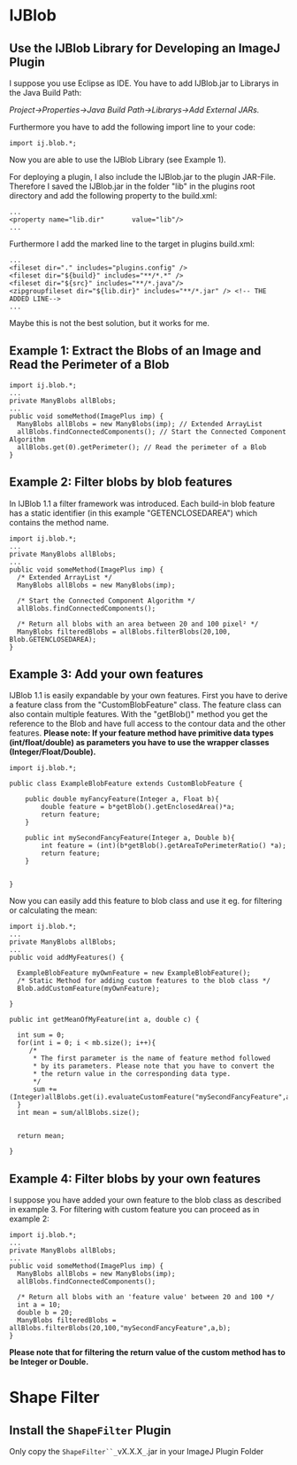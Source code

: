 # IJBlob #
## Use the IJBlob Library for Developing an ImageJ Plugin ##
I suppose you use Eclipse as IDE. You have to add IJBlob.jar to Librarys in the Java Build Path:

_Project->Properties->Java Build Path->Librarys->Add External JARs._

Furthermore you have to add the following import line to your code:
```
import ij.blob.*;
```

Now you are able to use the IJBlob Library (see Example 1).

For deploying a plugin, I also include the IJBlob.jar to the plugin JAR-File. Therefore I saved the IJBlob.jar in the folder "lib" in the plugins root directory and add the following property to the build.xml:
```
...
<property name="lib.dir"       value="lib"/>
...
```

Furthermore I add the marked line to the target in plugins build.xml:
```
...
<fileset dir="." includes="plugins.config" />
<fileset dir="${build}" includes="**/*.*" />
<fileset dir="${src}" includes="**/*.java"/>
<zipgroupfileset dir="${lib.dir}" includes="**/*.jar" /> <!-- THE ADDED LINE-->
...
```

Maybe this is not the best solution, but it works for me.
## Example 1: Extract the Blobs of an Image and Read the Perimeter of a Blob ##
```
import ij.blob.*;
...
private ManyBlobs allBlobs;
...
public void someMethod(ImagePlus imp) {
  ManyBlobs allBlobs = new ManyBlobs(imp); // Extended ArrayList
  allBlobs.findConnectedComponents(); // Start the Connected Component Algorithm
  allBlobs.get(0).getPerimeter(); // Read the perimeter of a Blob
}
```

## Example 2: Filter blobs by blob features ##
In IJBlob 1.1 a filter framework was introduced. Each build-in blob feature has a static identifier (in this example "GETENCLOSEDAREA") which contains the method name.
```
import ij.blob.*;
...
private ManyBlobs allBlobs;
...
public void someMethod(ImagePlus imp) {
  /* Extended ArrayList */
  ManyBlobs allBlobs = new ManyBlobs(imp); 
  
  /* Start the Connected Component Algorithm */
  allBlobs.findConnectedComponents(); 

  /* Return all blobs with an area between 20 and 100 pixel² */
  ManyBlobs filteredBlobs = allBlobs.filterBlobs(20,100, Blob.GETENCLOSEDAREA); 
}
```

## Example 3: Add your own features ##
IJBlob 1.1 is easily expandable by your own features. First you have to derive a feature class from the "CustomBlobFeature" class. The feature class can also contain multiple features. With the "getBlob()" method you get the reference to the Blob and have full access to the contour data and the other features.
**Please note: If your feature method have primitive data types (int/float/double) as parameters you have to use the wrapper classes (Integer/Float/Double).**
```
import ij.blob.*;

public class ExampleBlobFeature extends CustomBlobFeature {

	public double myFancyFeature(Integer a, Float b){
		double feature = b*getBlob().getEnclosedArea()*a;
		return feature;
	}
	
	public int mySecondFancyFeature(Integer a, Double b){
		int feature = (int)(b*getBlob().getAreaToPerimeterRatio() *a);
		return feature;
	}
	
	
}
```

Now you can easily add this feature to blob class and use it eg. for filtering or calculating the mean:
```
import ij.blob.*;
...
private ManyBlobs allBlobs;
...
public void addMyFeatures() {

  ExampleBlobFeature myOwnFeature = new ExampleBlobFeature();
  /* Static Method for adding custom features to the blob class */
  Blob.addCustomFeature(myOwnFeature); 

}

public int getMeanOfMyFeature(int a, double c) {

  int sum = 0;
  for(int i = 0; i < mb.size(); i++){
     /* 
      * The first parameter is the name of feature method followed 
      * by its parameters. Please note that you have to convert the
      * the return value in the corresponding data type.
      */
      sum += (Integer)allBlobs.get(i).evaluateCustomFeature("mySecondFancyFeature",a,c);
  }
  int mean = sum/allBlobs.size();


  return mean;

}
```

## Example 4: Filter blobs by your own features ##
I suppose you have added your own feature to the blob class as described in example 3. For filtering with custom feature you can proceed as in example 2:
```
import ij.blob.*;
...
private ManyBlobs allBlobs;
...
public void someMethod(ImagePlus imp) {
  ManyBlobs allBlobs = new ManyBlobs(imp); 
  allBlobs.findConnectedComponents(); 

  /* Return all blobs with an 'feature value' between 20 and 100 */
  int a = 10;
  double b = 20;
  ManyBlobs filteredBlobs = allBlobs.filterBlobs(20,100,"mySecondFancyFeature",a,b); 
}
```
**Please note that for filtering the return value of the custom method has to be Integer or Double.**
# Shape Filter #
## Install the `ShapeFilter` Plugin ##
Only copy the `ShapeFilter``_`vX.X.X`_`.jar in your ImageJ Plugin Folder